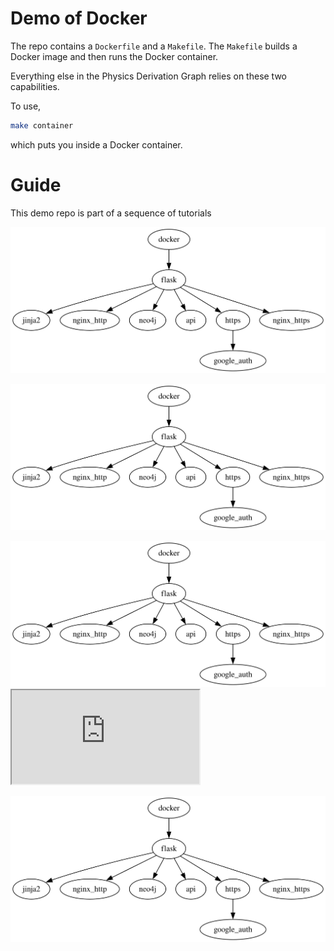 # Demo of Docker

The repo contains a `Dockerfile` and a `Makefile`. 
The `Makefile` builds a Docker image and then runs the Docker container.

Everything else in the Physics Derivation Graph relies on these two capabilities.

To use,
```bash
make container
```
which puts you inside a Docker container.

# Guide

This demo repo is part of a sequence of tutorials

![sequence of demos](https://raw.githubusercontent.com/allofphysicsgraph/pdg_essential_demo_docker/refs/heads/main/tutorials_dependency_graph.svg?sanitize=true)

![sequence of demos](https://raw.githubusercontent.com/allofphysicsgraph/pdg_essential_demo_docker/refs/heads/main/tutorials_dependency_graph.svg?sanitize=false)

<img src="https://raw.githubusercontent.com/allofphysicsgraph/pdg_essential_demo_docker/refs/heads/main/tutorials_dependency_graph.svg">

<iframe src="https://raw.githubusercontent.com/allofphysicsgraph/pdg_essential_demo_docker/refs/heads/main/tutorials_dependency_graph.svg"></iframe>

![alt text](https://github.com/allofphysicsgraph/pdg_essential_demo_docker/blob/main/tutorials_dependency_graph.svg?raw=true)
